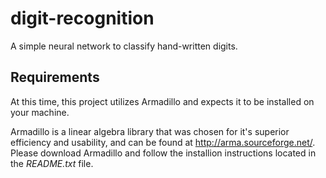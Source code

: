 # digit-recognition
A simple neural network to classify hand-written digits.

## Requirements
At this time, this project utilizes Armadillo and expects it to be installed on your machine.

Armadillo is a linear algebra library that was chosen for it's superior efficiency and usability, and can be found at http://arma.sourceforge.net/.
Please download Armadillo and follow the installion instructions located in the _README.txt_ file.
